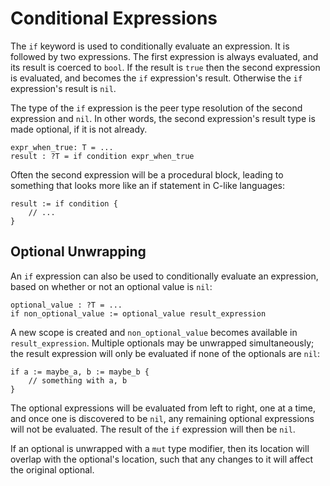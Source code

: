 # Conditional Expressions
The `if` keyword is used to conditionally evaluate an expression.  It is followed by two expressions.  The first expression is always evaluated, and its result is coerced to `bool`.  If the result is `true` then the second expression is evaluated, and becomes the `if` expression's result.  Otherwise the `if` expression's result is `nil`.

The type of the `if` expression is the peer type resolution of the second expression and `nil`.  In other words, the second expression's result type is made optional, if it is not already.
```verdi
expr_when_true: T = ...
result : ?T = if condition expr_when_true
```
Often the second expression will be a procedural block, leading to something that looks more like an if statement in C-like languages:
```verdi
result := if condition {
    // ...
}
```

## Optional Unwrapping
An `if` expression can also be used to conditionally evaluate an expression, based on whether or not an optional value is `nil`:
```verdi
optional_value : ?T = ...
if non_optional_value := optional_value result_expression
```
A new scope is created and `non_optional_value` becomes available in `result_expression`.  Multiple optionals may be unwrapped simultaneously; the result expression will only be evaluated if none of the optionals are `nil`:
```verdi
if a := maybe_a, b := maybe_b {
    // something with a, b
}
```
The optional expressions will be evaluated from left to right, one at a time, and once one is discovered to be `nil`, any remaining optional expressions will not be evaluated.  The result of the `if` expression will then be `nil`.

If an optional is unwrapped with a `mut` type modifier, then its location will overlap with the optional's location, such that any changes to it will affect the original optional.